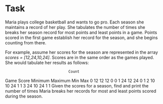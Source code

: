 ﻿# Task
Maria plays college basketball and wants to go pro. Each season she maintains a record of her play. She tabulates the number of times she breaks her season record for most points and least points in a game. Points scored in the first game establish her record for the season, and she begins counting from there.

For example, assume her scores for the season are represented in the array *scores = [12,24,10,24]*. Scores are in the same order as the games played. She would tabulate her results as follows:

                                 Count
Game  Score  Minimum  Maximum   Min Max
 0      12     12       12       0   0
 1      24     12       24       0   1
 2      10     10       24       1   1
 3      24     10       24       1   1
Given the scores for a season, find and print the number of times Maria breaks her records for most and least points scored during the season.